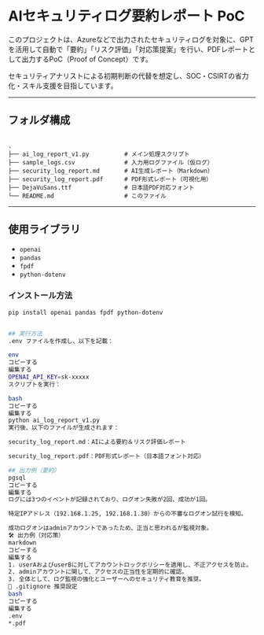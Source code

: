 # AIセキュリティログ要約レポート PoC

このプロジェクトは、Azureなどで出力されたセキュリティログを対象に、GPTを活用して自動で「要約」「リスク評価」「対応策提案」を行い、PDFレポートとして出力するPoC（Proof of Concept）です。

セキュリティアナリストによる初期判断の代替を想定し、SOC・CSIRTの省力化・スキル支援を目指しています。

---

## フォルダ構成

<pre><code>
.
├── ai_log_report_v1.py          # メイン処理スクリプト
├── sample_logs.csv              # 入力用ログファイル（仮ログ）
├── security_log_report.md       # AI生成レポート（Markdown）
├── security_log_report.pdf      # PDF形式レポート（可視化用）
├── DejaVuSans.ttf               # 日本語PDF対応フォント
└── README.md                    # このファイル
</code></pre>

---

## 使用ライブラリ

- `openai`
- `pandas`
- `fpdf`
- `python-dotenv`

### インストール方法

```bash
pip install openai pandas fpdf python-dotenv


## 実行方法
.env ファイルを作成し、以下を記載：

env
コピーする
編集する
OPENAI_API_KEY=sk-xxxxx
スクリプトを実行：

bash
コピーする
編集する
python ai_log_report_v1.py
実行後、以下のファイルが生成されます：

security_log_report.md：AIによる要約＆リスク評価レポート

security_log_report.pdf：PDF形式レポート（日本語フォント対応）

## 出力例（要約）
pgsql
コピーする
編集する
ログには3つのイベントが記録されており、ログオン失敗が2回、成功が1回。

特定IPアドレス（192.168.1.25, 192.168.1.30）からの不審なログオン試行を検知。

成功ログオンはadminアカウントであったため、正当と思われるが監視対象。
🛠 出力例（対応策）
markdown
コピーする
編集する
1. userAおよびuserBに対してアカウントロックポリシーを適用し、不正アクセスを防止。
2. adminアカウントに関して、アクセスの正当性を定期的に確認。
3. 全体として、ログ監視の強化とユーザーへのセキュリティ教育を推奨。
📌 .gitignore 推奨設定
bash
コピーする
編集する
.env
*.pdf